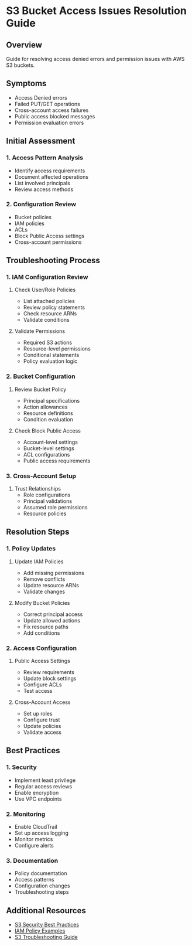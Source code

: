 # S3 Bucket Access Issues Resolution Guide

## Overview
Guide for resolving access denied errors and permission issues with AWS S3 buckets.

## Symptoms
- Access Denied errors
- Failed PUT/GET operations
- Cross-account access failures
- Public access blocked messages
- Permission evaluation errors

## Initial Assessment

### 1. Access Pattern Analysis
- Identify access requirements
- Document affected operations
- List involved principals
- Review access methods

### 2. Configuration Review
- Bucket policies
- IAM policies
- ACLs
- Block Public Access settings
- Cross-account permissions

## Troubleshooting Process

### 1. IAM Configuration Review
1. Check User/Role Policies
   - List attached policies
   - Review policy statements
   - Check resource ARNs
   - Validate conditions

2. Validate Permissions
   - Required S3 actions
   - Resource-level permissions
   - Conditional statements
   - Policy evaluation logic

### 2. Bucket Configuration
1. Review Bucket Policy
   - Principal specifications
   - Action allowances
   - Resource definitions
   - Condition evaluation

2. Check Block Public Access
   - Account-level settings
   - Bucket-level settings
   - ACL configurations
   - Public access requirements

### 3. Cross-Account Setup
1. Trust Relationships
   - Role configurations
   - Principal validations
   - Assumed role permissions
   - Resource policies

## Resolution Steps

### 1. Policy Updates
1. Update IAM Policies
   - Add missing permissions
   - Remove conflicts
   - Update resource ARNs
   - Validate changes

2. Modify Bucket Policies
   - Correct principal access
   - Update allowed actions
   - Fix resource paths
   - Add conditions

### 2. Access Configuration
1. Public Access Settings
   - Review requirements
   - Update block settings
   - Configure ACLs
   - Test access

2. Cross-Account Access
   - Set up roles
   - Configure trust
   - Update policies
   - Validate access

## Best Practices

### 1. Security
- Implement least privilege
- Regular access reviews
- Enable encryption
- Use VPC endpoints

### 2. Monitoring
- Enable CloudTrail
- Set up access logging
- Monitor metrics
- Configure alerts

### 3. Documentation
- Policy documentation
- Access patterns
- Configuration changes
- Troubleshooting steps

## Additional Resources
- [S3 Security Best Practices](https://docs.aws.amazon.com/AmazonS3/latest/userguide/security-best-practices.html)
- [IAM Policy Examples](https://docs.aws.amazon.com/AmazonS3/latest/userguide/example-policies-s3.html)
- [S3 Troubleshooting Guide](https://docs.aws.amazon.com/AmazonS3/latest/userguide/troubleshooting.html)
